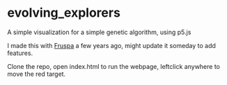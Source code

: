 # evolving_explorers
A simple visualization for a simple genetic algorithm, using p5.js

I made this with [Fruspa](https://github.com/Fruspa) a few years ago, might update it someday to add features.

Clone the repo, open index.html to run the webpage, leftclick anywhere to move the red target.
